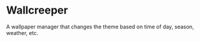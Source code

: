 Wallcreeper
===========

A wallpaper manager that changes the theme based on time of day, season, weather, etc.
